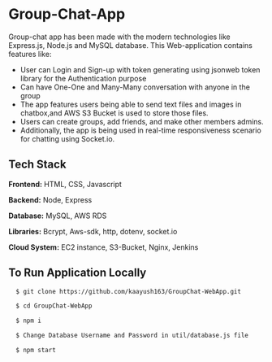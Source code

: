 # Group-Chat-App

Group-chat app has been made with the modern technologies like Express.js, Node.js and MySQL database. This Web-application contains features like:





- User can Login and Sign-up with token generating using jsonweb token library for the Authentication purpose
- Can have One-One and Many-Many conversation with anyone in the group
- The app features users being able to send text files and images in chatbox,and AWS S3 Bucket is used to store those files.
- Users can create groups, add friends, and make other members admins.
- Additionally, the app is being used in real-time responsiveness scenario for chatting using Socket.io.


## Tech Stack

**Frontend:** HTML, CSS, Javascript

**Backend:** Node, Express

**Database:** MySQL, AWS RDS

**Libraries:** Bcrypt, Aws-sdk, http, dotenv, socket.io

**Cloud System:** EC2 instance, S3-Bucket, Nginx, Jenkins




## To Run Application Locally



```bash
  $ git clone https://github.com/kaayush163/GroupChat-WebApp.git
```
```bash
  $ cd GroupChat-WebApp
```
```bash
  $ npm i
```
```bash
  $ Change Database Username and Password in util/database.js file
```
```bash
  $ npm start
```
